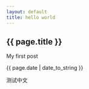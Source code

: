```yaml
---
layout: default
title: hello world
---
```


<h2>{{ page.title }}</h2>
<p>My first post</p>
<p>{{ page.date | date_to_string }}</p>
<p>测试中文</p>
